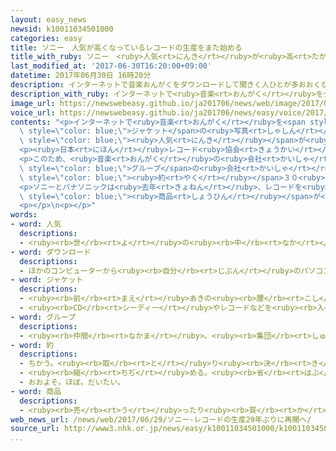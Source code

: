 ```yaml
---
layout: easy_news
newsid: k10011034501000
categories: easy
title: ソニー　人気が高くなっているレコードの生産をまた始める
title_with_ruby: ソニー　<ruby>人気<rt>にんき</rt></ruby>が<ruby>高<rt>たか</rt></ruby>くなっているレコードの<ruby>生産<rt>せいさん</rt></ruby>をまた<ruby>始<rt>はじ</rt></ruby>める
last_modified_at: '2017-06-30T16:20:00+09:00'
datetime: 2017年06月30日 16時20分
description: インターネットで音楽おんがくをダウンロードして聞きく人ひとが多おおくなっています。
description_with_ruby: インターネットで<ruby>音楽<rt>おんがく</rt></ruby>をダウンロードして<ruby>聞<rt>き</rt></ruby>く<ruby>人<rt>ひと</rt></ruby>が<ruby>多<rt>おお</rt></ruby>くなっています。
image_url: https://newswebeasy.github.io/ja201706/news/web/image/2017/06/30/k10011034501000.jpg
voice_url: https://newswebeasy.github.io/ja201706/news/easy/voice/2017/06/30/k10011034501000.mp3
contents: "<p>インターネットで<ruby>音楽<rt>おんがく</rt></ruby>を<span style=\"color: blue;\">ダウンロード</span>して<ruby>聞<rt>き</rt></ruby>く<ruby>人<rt>ひと</rt></ruby>が<ruby>多<rt>おお</rt></ruby>くなっています。しかし、<ruby>最近<rt>さいきん</rt></ruby>レコードを<ruby>聞<rt>き</rt></ruby>く<ruby>若<rt>わか</rt></ruby>い<ruby>人<rt>ひと</rt></ruby>たちも<ruby>増<rt>ふ</rt></ruby>えています。レコードは<ruby>音<rt>おと</rt></ruby>に<ruby>暖<rt>あたた</rt></ruby>かさがあって、<span\
  \ style=\"color: blue;\">ジャケット</span>の<ruby>写真<rt>しゃしん</rt></ruby>などを<ruby>楽<rt>たの</rt></ruby>しむこともできるため、<span\
  \ style=\"color: blue;\"><ruby>人気<rt>にんき</rt></ruby></span>が<ruby>高<rt>たか</rt></ruby>くなっているようです。</p>\n\
  <p><ruby>日本<rt>にほん</rt></ruby>レコード<ruby>協会<rt>きょうかい</rt></ruby>によると、<ruby>去年<rt>きょねん</rt></ruby><ruby>日本<rt>にっぽん</rt></ruby>で<ruby>生産<rt>せいさん</rt></ruby>したレコードは７９<ruby>万<rt>まん</rt></ruby>９０００<ruby>枚<rt>まい</rt></ruby>で、５<ruby>年<rt>ねん</rt></ruby>で３．８<ruby>倍<rt>ばい</rt></ruby>に<ruby>増<rt>ふ</rt></ruby>えています。しかし、<ruby>日本<rt>にっぽん</rt></ruby>でレコードを<ruby>作<rt>つく</rt></ruby>っている<ruby>会社<rt>かいしゃ</rt></ruby>は１つだけで、<ruby>十分<rt>じゅうぶん</rt></ruby>にレコードを<ruby>生産<rt>せいさん</rt></ruby>できません。</p>\n\
  <p>このため、<ruby>音楽<rt>おんがく</rt></ruby>の<ruby>会社<rt>かいしゃ</rt></ruby>の「ソニー・ミュージックエンタテインメント」は、<span\
  \ style=\"color: blue;\">グループ</span>の<ruby>会社<rt>かいしゃ</rt></ruby>でまたレコードの<ruby>生産<rt>せいさん</rt></ruby>を<ruby>始<rt>はじ</rt></ruby>めることにしました。この<ruby>会社<rt>かいしゃ</rt></ruby>では<span\
  \ style=\"color: blue;\"><ruby>約<rt>やく</rt></ruby></span>３０<ruby>年<rt>ねん</rt></ruby>、レコードを<ruby>作<rt>つく</rt></ruby>っていませんでした。</p>\n\
  <p>ソニーとパナソニックは<ruby>去年<rt>きょねん</rt></ruby>、レコードを<ruby>聞<rt>き</rt></ruby>くための「レコードプレーヤー」をまた<ruby>売<rt>う</rt></ruby>り<ruby>始<rt>はじ</rt></ruby>めました。レコードに<ruby>関係<rt>かんけい</rt></ruby>がある<span\
  \ style=\"color: blue;\"><ruby>商品<rt>しょうひん</rt></ruby></span>が<ruby>増<rt>ふ</rt></ruby>えています。</p>\n\
  <p></p>\n<p></p>"
words:
- word: 人気
  descriptions:
  - <ruby><rb>世</rb><rt>よ</rt></ruby>の<ruby><rb>中</rb><rt>なか</rt></ruby>の<ruby><rb>人</rb><rt>ひと</rt></ruby>たちのよい<ruby><rb>評判</rb><rt>ひょうばん</rt></ruby>。
- word: ダウンロード
  descriptions:
  - ほかのコンピューターから<ruby><rb>自分</rb><rt>じぶん</rt></ruby>のパソコンなどに、<ruby><rb>必要</rb><rt>ひつよう</rt></ruby>なデータを<ruby><rb>取</rb><rt>と</rt></ruby>り<ruby><rb>入</rb><rt>い</rt></ruby>れること。
- word: ジャケット
  descriptions:
  - <ruby><rb>前</rb><rt>まえ</rt></ruby>あきの<ruby><rb>腰</rb><rt>こし</rt></ruby>ぐらいまでの<ruby><rb>長</rb><rt>なが</rt></ruby>さのある<ruby><rb>上着</rb><rt>うわぎ</rt></ruby>。
  - <ruby><rb>CD</rb><rt>シーディー</rt></ruby>やレコードなどを<ruby><rb>入</rb><rt>い</rt></ruby>れるもの。
- word: グループ
  descriptions:
  - <ruby><rb>仲間</rb><rt>なかま</rt></ruby>。<ruby><rb>集団</rb><rt>しゅうだん</rt></ruby>。
- word: 約
  descriptions:
  - ちかう。<ruby><rb>取</rb><rt>と</rt></ruby>り<ruby><rb>決</rb><rt>き</rt></ruby>める。
  - <ruby><rb>縮</rb><rt>ちぢ</rt></ruby>める。<ruby><rb>省</rb><rt>はぶ</rt></ruby>く。<ruby><rb>簡単</rb><rt>かんたん</rt></ruby>にする。
  - おおよそ。ほぼ。だいたい。
- word: 商品
  descriptions:
  - <ruby><rb>売</rb><rt>う</rt></ruby>ったり<ruby><rb>買</rb><rt>か</rt></ruby>ったりするための<ruby><rb>品物</rb><rt>しなもの</rt></ruby>。
web_news_url: /news/web/2017/06/29/ソニー-レコードの生産29年ぶりに再開へ/
source_url: http://www3.nhk.or.jp/news/easy/k10011034501000/k10011034501000.html
...
```

